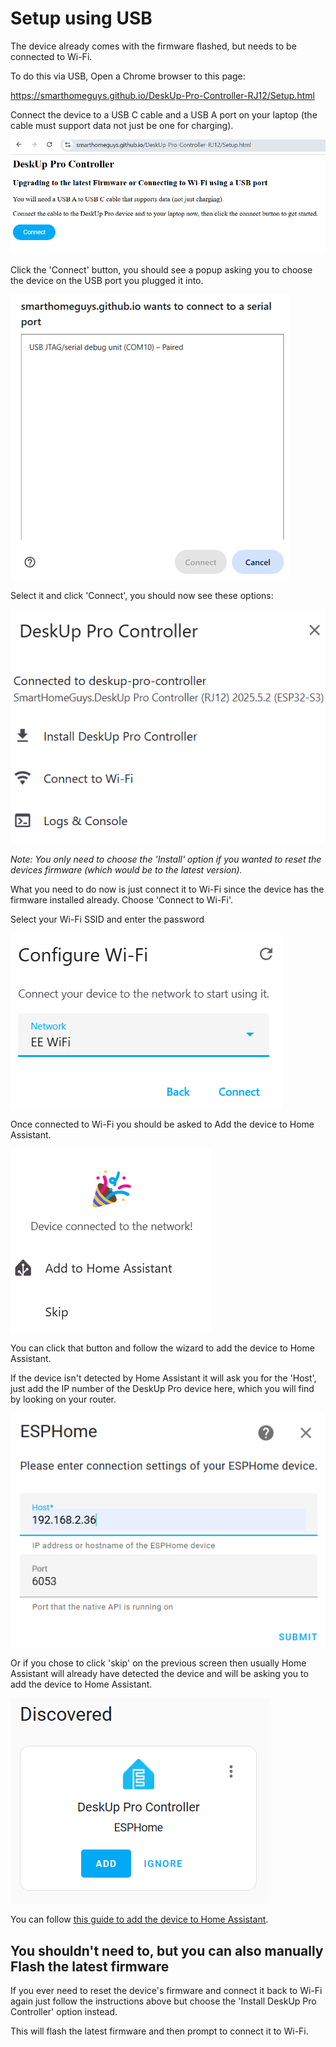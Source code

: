 # Setup using USB
The device already comes with the firmware flashed, but needs to be connected to Wi-Fi.

To do this via USB, Open a Chrome browser to this page:

https://smarthomeguys.github.io/DeskUp-Pro-Controller-RJ12/Setup.html

Connect the device to a USB C cable and a USB A port on your laptop (the cable must support data not just be one for charging).

![](images/Setup-USB-Setup-page.png)

Click the 'Connect' button, you should see a popup asking you to choose the device on the USB port you plugged it into.

![](images/Setup-USB-Serial-Connection-page.png)

Select it and click 'Connect', you should now see these options:

![](images/Setup-USB-Choose-Option-page.png)

_Note: You only need to choose the 'Install' option if you wanted to reset the devices firmware (which would be to the latest version)._

What you need to do now is just connect it to Wi-Fi since the device has the firmware installed already.  Choose 'Connect to Wi-Fi'.

Select your Wi-Fi SSID and enter the password

![](images/Setup-USB-Connect-to-wifi.png)

Once connected to Wi-Fi you should be asked to Add the device to Home Assistant.

![](images/Setup-USB-Ask-to-add-to-homeassistant.png)

You can click that button and follow the wizard to add the device to Home Assistant.  

If the device isn't detected by Home Assistant it will ask you for the 'Host', just add the IP number of the DeskUp Pro device here, which you will find by looking on your router.

![](images/Setup-USB-Homeassistant-prompt-for-host.png)

 Or if you chose to click 'skip' on the previous screen then usually Home Assistant will already have detected the device and will be asking you to add the device to Home Assistant.

![](images/Setup-USB-Homeassistant-device-detected.png)

You can follow [this guide to add the device to Home Assistant](add-to-home-assistant.md).


## You shouldn't need to, but you can also manually Flash the latest firmware
If you ever need to reset the device's firmware and connect it back to Wi-Fi again just follow the instructions above but choose the 'Install DeskUp Pro Controller' option instead.

This will flash the latest firmware and then prompt to connect it to Wi-Fi.

